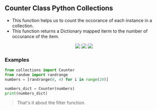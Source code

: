 ## Counter Class Python Collections

* This function helps us to count the occorance of each instance in a collection.
* This function returns a Dictionary mapped iterm to the number of occurance of the item.

  
<p align="center">
  <img src="https://img.shields.io/static/v1?label=language&message=python&color=green"/>
 <img src="https://img.shields.io/static/v1?label=package&message=random&color=red"/>
 <img src="https://img.shields.io/static/v1?label=package&message=collections&color=orange"/>
</p>

### Examples
````python
from collections import Counter
from random import randrange
numbers = [randrange(0, 4) for i in range(20)]

numbers_dict = Counter(numbers)
print(numbers_dict)
````

> That's it about the filter function.